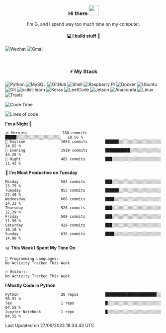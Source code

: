 <h3 align="center"> Hi there <img src="https://raw.githubusercontent.com/ShahriarShafin/ShahriarShafin/main/Assets/handshake.gif" height="32px"></h3>

<p align="center">
I'm G, and I spend way too much time on my computer.
</p>

<h4 align="center">
💻 I build stuff 🌱 </a>
</h4>

![Wechat](https://img.shields.io/badge/-gavingsf-07C160?style=flat-square&logo=WeChat&logoColor=white)
![Gmail](https://img.shields.io/badge/--D14836?style=flat-square&logo=Gmail&logoColor=white)


<br/>
<h3 align="center">
⚡ My Stack
</h3>

![Python](https://img.shields.io/badge/-Python-black?style=flat-square&logo=Python)
![MySQL](https://img.shields.io/badge/-MySQL-black?style=flat-square&logo=mysql)
![GitHub](https://img.shields.io/badge/-GitHub-181717?style=flat-square&logo=github)
![Shell](https://img.shields.io/badge/-shell-5391FE?style=flat-square&logo=PowerShell&logoColor=white)
![Raspberry Pi](https://img.shields.io/badge/-Raspberry%20Pi-C51A4A?style=flat-square&logo=Raspberry-Pi)
![Docker](https://img.shields.io/badge/-Docker-black?style=flat-square&logo=docker)
![Ubuntu](https://img.shields.io/badge/-Ubuntu-772953?style=flat-square&logo=Ubuntu&logoColor=white)
![Git](https://img.shields.io/badge/-Git-F44D27?style=flat-square&logo=Git&logoColor=white)
![scikit-learn](https://img.shields.io/badge/-scikitlearn-000000?style=flat-square&logo=scikit-learn)
![Keras](https://img.shields.io/badge/-Keras-D00000?style=flat-square&logo=keras)
![LeetCode](https://img.shields.io/badge/-LeetCode-000000?style=flat-square&logo=LeetCode)
![Jetson](https://img.shields.io/badge/-Jetson-76B900?style=flat-square&logo=Nvidia&logoColor=white)
![Anaconda](https://img.shields.io/badge/-Anaconda-44A833?style=flat-square&logo=Anaconda&logoColor=white)
![Linux](https://img.shields.io/badge/-Linux-FCC264?style=flat-square&logo=Linux&logoColor=black)
![Travis](https://img.shields.io/badge/-TravisCI-3EAAAF?style=flat-square&logo=travis-ci&logoColor=white)




<!--START_SECTION:waka-->
![Code Time](http://img.shields.io/badge/Code%20Time-36%20mins-blue)

![Lines of code](https://img.shields.io/badge/From%20Hello%20World%20I%27ve%20Written-195.9%20thousand%20lines%20of%20code-blue)

**I'm a Night 🦉** 

```text
🌞 Morning                788 commits         █████░░░░░░░░░░░░░░░░░░░░   18.56 % 
🌆 Daytime                1054 commits        ██████░░░░░░░░░░░░░░░░░░░   24.82 % 
🌃 Evening                1919 commits        ███████████░░░░░░░░░░░░░░   45.20 % 
🌙 Night                  485 commits         ███░░░░░░░░░░░░░░░░░░░░░░   11.42 % 
```
📅 **I'm Most Productive on Tuesday** 

```text
Monday                   584 commits         ███░░░░░░░░░░░░░░░░░░░░░░   13.75 % 
Tuesday                  955 commits         ██████░░░░░░░░░░░░░░░░░░░   22.49 % 
Wednesday                608 commits         ████░░░░░░░░░░░░░░░░░░░░░   14.32 % 
Thursday                 526 commits         ███░░░░░░░░░░░░░░░░░░░░░░   12.39 % 
Friday                   509 commits         ███░░░░░░░░░░░░░░░░░░░░░░   11.99 % 
Saturday                 429 commits         ███░░░░░░░░░░░░░░░░░░░░░░   10.10 % 
Sunday                   635 commits         ████░░░░░░░░░░░░░░░░░░░░░   14.96 % 
```


📊 **This Week I Spent My Time On** 

```text
💬 Programming Languages: 
No Activity Tracked This Week

🔥 Editors: 
No Activity Tracked This Week
```

**I Mostly Code in Python** 

```text
Python                   20 repos            ███████████████████████░░   90.91 % 
TeX                      1 repo              █░░░░░░░░░░░░░░░░░░░░░░░░   04.55 % 
Jupyter Notebook         1 repo              █░░░░░░░░░░░░░░░░░░░░░░░░   04.55 % 
```




 Last Updated on 27/09/2023 18:34:43 UTC
<!--END_SECTION:waka-->

